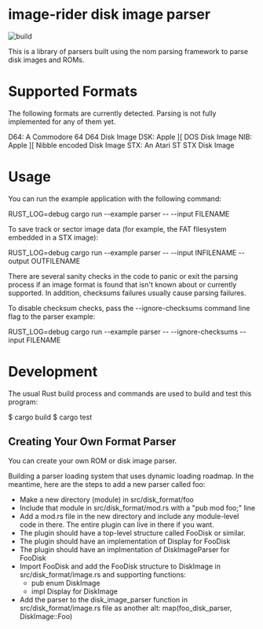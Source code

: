 # image-rider disk image parser
![build](https://github.com/jgerrish/image-rider/actions/workflows/rust.yml/badge.svg)

This is a library of parsers built using the nom parsing framework to parse disk images
and ROMs.

# Supported Formats

The following formats are currently detected.  Parsing is not fully
implemented for any of them yet.

D64: A Commodore 64 D64 Disk Image
DSK: Apple ][ DOS Disk Image
NIB: Apple ][ Nibble encoded Disk Image
STX: An Atari ST STX Disk Image

# Usage

You can run the example application with the following command:

RUST_LOG=debug cargo run --example parser -- --input FILENAME

To save track or sector image data (for example, the FAT filesystem
embedded in a STX image):

RUST_LOG=debug cargo run --example parser -- --input INFILENAME --output OUTFILENAME


There are several sanity checks in the code to panic or exit the
parsing process if an image format is found that isn't known about or
currently supported.  In addition, checksums failures usually cause
parsing failures.

To disable checksum checks, pass the --ignore-checksums command line
flag to the parser example:

RUST_LOG=debug cargo run --example parser -- --ignore-checksums --input FILENAME

# Development

The usual Rust build process and commands are used to build and test this program:

$ cargo build
$ cargo test

## Creating Your Own Format Parser

You can create your own ROM or disk image parser.

Building a parser loading system that uses dynamic loading roadmap.
In the meantime, here are the steps to add a new parser called foo:

  * Make a new directory (module) in src/disk_format/foo
  * Include that module in src/disk_format/mod.rs with a "pub mod foo;" line
  * Add a mod.rs file in the new directory and include any
    module-level code in there.  The entire plugin can live in there
    if you want.
  * The plugin should have a top-level structure called FooDisk or similar.
  * The plugin should have an implementation of Display for FooDisk
  * The plugin should have an implmentation of DiskImageParser for FooDisk
  * Import FooDisk and add the FooDisk structure to DiskImage in
    src/disk_format/image.rs and supporting functions:
	  * pub enum DiskImage
	  * impl Display for DiskImage
  * Add the parser to the disk_image_parser function in
    src/disk_format/image.rs file as another alt:
	map(foo_disk_parser, DiskImage::Foo)
